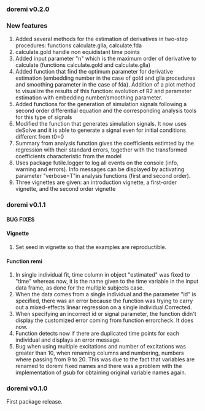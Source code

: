 ### doremi v0.2.0
### New features
1. Added several methods for the estimation of derivatives in two-step procedures: functions calculate.glla, calculate.fda
2. calculate.gold handle non equidistant time points
2. Added input parameter "n" which is the maximum order of derivative to calculate (functions calculate.gold and calculate.glla)
3. Added function that find the optimum parameter for derivative estimation (embedding number in the case of gold and glla procedures and smoothing parameter in the case of fda).
Addition of a plot method to visualize the results of this function: evolution of R2 and parameter estimation with embedding number/smoothing parameter.
4. Added functions for the generation of simulation signals following a second order differential equation and the corresponding analysis tools for this type of signals
5. Modified the function that generates simulation signals. It now uses deSolve and it is able to generate a signal even for initial conditions different from t0=0
6. Summary from analysis function gives the coefficients estimted by the regression with their standard errors, together with the transformed coefficients characteristic from the model
7. Uses package futile.logger to log all events on the console (info, warning and errors). Info messages can be displayed by activating parameter "verbose=T"in analysis functions (first and second order).
8. Three vignettes are given: an introduction vignette, a first-order vignette, and the second order vignette

### doremi v0.1.1 
#### BUG FIXES
#### Vignette
1. Set seed in vignette so that the examples are reproductible.
#### Function remi
1. In single individual fit, time column in object "estimated" was fixed to "time" whereas now, it is the name given to the time variable in the input data frame, as done for the multiple subjects case.
2. When the data comes from a single individual and the parameter "id" is specified, there was an error because the function was trying to carry out a mixed-effects linear regression on a single individual.Corrected.
3. When specifying an incorrect id or signal parameter, the function didn't display the customized error coming from function errorcheck. It does now.
4. Function detects now if there are duplicated time points for each individual and displays an error message.
5. Bug when using multiple excitations and number of excitations was greater than 10, when renaming columns and numbering, numbers where passing from 9 to 20. This was due to the fact that variables are renamed to doremi fixed names and there was a problem with the implementation of gsub for obtaining original variable names again.

### doremi v0.1.0
First package release.
